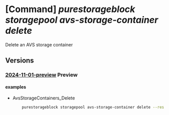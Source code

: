 # [Command] _purestorageblock storagepool avs-storage-container delete_

Delete an AVS storage container

## Versions

### [2024-11-01-preview](/Resources/mgmt-plane/L3N1YnNjcmlwdGlvbnMve30vcmVzb3VyY2Vncm91cHMve30vcHJvdmlkZXJzL3B1cmVzdG9yYWdlLmJsb2NrL3N0b3JhZ2Vwb29scy97fS9hdnNzdG9yYWdlY29udGFpbmVycy97fQ==/2024-11-01-preview.xml) **Preview**

<!-- mgmt-plane /subscriptions/{}/resourcegroups/{}/providers/purestorage.block/storagepools/{}/avsstoragecontainers/{} 2024-11-01-preview -->

#### examples

- AvsStorageContainers_Delete
    ```bash
        purestorageblock storagepool avs-storage-container delete --resource-group rgpurestorage --storage-pool-name storagePoolName --storage-container-name storageContainerName
    ```
